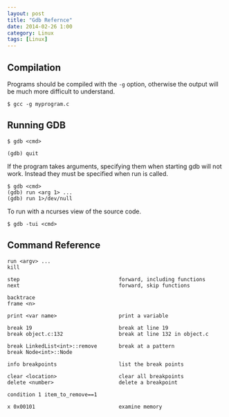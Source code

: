 ```yaml
---
layout: post
title: "Gdb Refernce"
date: 2014-02-26 1:00
category: Linux
tags: [Linux]
---
```


## Compilation

Programs should be compiled with the `-g` option, otherwise the output
will be much more difficult to understand.

    $ gcc -g myprogram.c

## Running GDB

    $ gdb <cmd>

    (gdb) quit

If the program takes arguments, specifying them when starting gdb will
not work.  Instead they must be specified when run is called.

    $ gdb <cmd>
    (gdb) run <arg 1> ...
    (gdb) run 1>/dev/null

To run with a ncurses view of the source code.

    $ gdb -tui <cmd>

## Command Reference

    run <argv> ...
    kill

    step                                forward, including functions
    next                                forward, skip functions

    backtrace
    frame <n>

    print <var name>                    print a variable

    break 19                            break at line 19
    break object.c:132                  break at line 132 in object.c

    break LinkedList<int>::remove       break at a pattern
    break Node<int>::Node

    info breakpoints                    list the break points

    clear <location>                    clear all breakpoints
    delete <number>                     delete a breakpoint

    condition 1 item_to_remove==1

    x 0x00101                           examine memory


